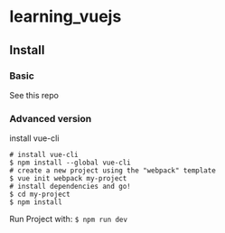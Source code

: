 # learning_vuejs

## Install

### Basic
See this repo


### Advanced version
install vue-cli
```
# install vue-cli
$ npm install --global vue-cli
# create a new project using the "webpack" template
$ vue init webpack my-project
# install dependencies and go!
$ cd my-project
$ npm install
```
Run Project with:
```$ npm run dev```
